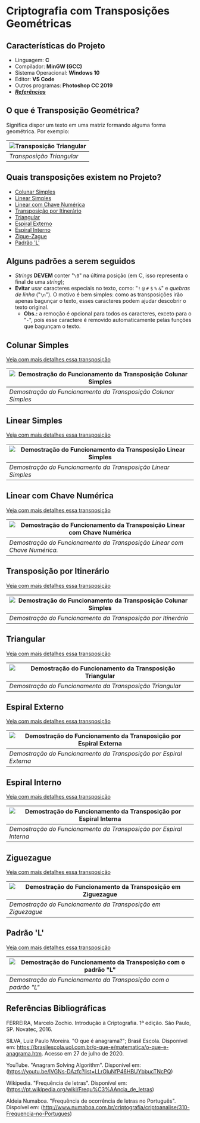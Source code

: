 # Criptografia com Transposições Geométricas

## Características do Projeto

- Linguagem: **C**
- Compilador: **MinGW (GCC)**
- Sistema Operacional: **Windows 10**
- Editor: **VS Code**
- Outros programas: **Photoshop CC 2019**
- [***Referências***](#referências-bibliográficas)

## O que é Transposição Geométrica?

Significa dispor um texto em uma matriz formando alguma forma geométrica. Por exemplo:

| ![Transposição Triangular](https://user-images.githubusercontent.com/65545355/89712988-d87c3180-d96a-11ea-8293-ff7198196bfd.jpg? "Transposição Triangular") |
|-|
| *Transposição Triangular* |

## Quais transposições existem no Projeto?

- [Colunar Simples](#columnar-simples)
- [Linear Simples](#linear-simples)
- [Linear com Chave Numérica](#linear-com-chave-numérica)
- [Transposição por Itinerário](#transposição-por-itinerário)
- [Triangular](#triangular)
- [Espiral Externo](#espiral-externo)
- [Espiral Interno](#espiral-interno)
- [Zigue-Zague](#ziguezague)
- [Padrão 'L'](#padrão-'l')

## Alguns padrões a serem seguidos

- *Strings* **DEVEM** conter "`\0`" na última posição (em C, isso representa o final de uma *string*);
- **Evitar** usar caracteres especiais no texto, como: "`!` `@` `#` `$` `%` `&`" e *quebras de linha* ("`\n`"). O motivo é bem simples: como as transposições irão apenas bagunçar o texto, esses caracteres podem ajudar descobrir o texto original.
  - **Obs.:** a remoção é opcional para todos os caracteres, exceto para o "`-`", pois esse caractere é removido automaticamente pelas funções que bagunçam o texto.

## Colunar Simples

[Veja com mais detalhes essa transposição](https://github.com/DavidGomesh/cryptography-with-geometric-transpositions/blob/master/documentation/simple-columnar.md "Transposição Colunar Simples")

| ![Demostração do Funcionamento da Transposição Colunar Simples](https://user-images.githubusercontent.com/65545355/89732053-58190780-da22-11ea-8ba9-827ee28a5e42.gif "Demostração do Funcionamento da Transposição Colunar Simples") |
|-|
| *Demostração do Funcionamento da Transposição Colunar Simples* |

## Linear Simples

[Veja com mais detalhes essa transposição](https://github.com/DavidGomesh/cryptography-with-geometric-transpositions/blob/master/documentation/simple-linear.md "Transposição Linear Simples")

| ![Demostração do Funcionamento da Transposição Linear Simples](https://user-images.githubusercontent.com/65545355/89734284-95d15c80-da31-11ea-91f6-e4808b260d9d.gif "Demostração do Funcionamento da Transposição Linear Simples") |
|-|
| *Demostração do Funcionamento da Transposição Linear Simples* |

## Linear com Chave Numérica

[Veja com mais detalhes essa transposição](https://github.com/DavidGomesh/cryptography-with-geometric-transpositions/blob/master/documentation/linear-with-numeric-key.md "Transposição Linear com Chave Numérica")

| ![Demostração do Funcionamento da Transposição Linear com Chave Numérica](https://user-images.githubusercontent.com/65545355/89735086-548f7b80-da36-11ea-9d00-4f2126c0c4c0.gif "Demostração do Funcionamento da Transposição Linear com Chave Numérica") |
|-|
| *Demostração do Funcionamento da Transposição Linear com Chave Numérica.* |

## Transposição por Itinerário

[Veja com mais detalhes essa transposição](https://github.com/DavidGomesh/cryptography-with-geometric-transpositions/blob/master/documentation/by-itinerary.md "Transposição por Itinerário")

| ![Demostração do Funcionamento da Transposição Colunar Simples](https://user-images.githubusercontent.com/65545355/89744536-4a946980-da84-11ea-85a0-4128e983399d.gif "Demostração do Funcionamento da Transposição Colunar Simples") |
|-|
| *Demostração do Funcionamento da Transposição por Itinerário* |

## Triangular

[Veja com mais detalhes essa transposição](https://github.com/DavidGomesh/cryptography-with-geometric-transpositions/blob/master/documentation/triangular.md "Transposição Triangular")

| ![Demostração do Funcionamento da Transposição Triangular](https://user-images.githubusercontent.com/65545355/89746761-dd87d080-da91-11ea-94eb-65598fb3df3d.gif "Demostração do Funcionamento da Transposição Triangular") |
|-|
| *Demostração do Funcionamento da Transposição Triangular* |

## Espiral Externo

[Veja com mais detalhes essa transposição](https://github.com/DavidGomesh/cryptography-with-geometric-transpositions/blob/master/documentation/external-spiral.md "Transposição por Espiral Externo")

| ![Demostração do Funcionamento da Transposição por Espiral Externa](https://user-images.githubusercontent.com/65545355/89795522-e19e0780-dafe-11ea-9699-4f95762fe629.gif "Demostração do Funcionamento da Transposição por Espiral Externa") |
|-|
| *Demostração do Funcionamento da Transposição por Espiral Externa* |

## Espiral Interno

[Veja com mais detalhes essa transposição](https://github.com/DavidGomesh/cryptography-with-geometric-transpositions/blob/master/documentation/internal-spiral.md "Transposição por Espiral Interno")

| ![Demostração do Funcionamento da Transposição por Espiral Interna](https://user-images.githubusercontent.com/65545355/89905003-fdb5ad80-dbbf-11ea-8e38-9213735e9890.gif "Demostração do Funcionamento da Transposição por Espiral Interna") |
|-|
| *Demostração do Funcionamento da Transposição por Espiral Interna* |

## Ziguezague

[Veja com mais detalhes essa transposição](https://github.com/DavidGomesh/cryptography-with-geometric-transpositions/blob/master/documentation/zigzag.md "Transposição em Ziguezague")

| ![Demostração do Funcionamento da Transposição em Ziguezague](https://user-images.githubusercontent.com/65545355/89907234-ca285280-dbc2-11ea-8cf6-d19cd6c1e6f8.gif "Demostração do Funcionamento da Transposição em Ziguezague") |
|-|
| *Demostração do Funcionamento da Transposição em Ziguezague* |

## Padrão 'L'

[Veja com mais detalhes essa transposição](https://github.com/DavidGomesh/cryptography-with-geometric-transpositions/blob/master/documentation/l-pattern.md "Transposição com o Padrão 'L'")

| ![Demostração do Funcionamento da Transposição com o padrão "L"](https://user-images.githubusercontent.com/65545355/89947215-7a657d80-dbfa-11ea-8e7b-430d05d611c5.gif "Demostração do Funcionamento da Transposição com o padrão 'L'") |
|-|
| *Demostração do Funcionamento da Transposição com o padrão "L"* |

## Referências Bibliográficas

FERREIRA, Marcelo Zochio. Introdução à Criptografia. 1ª edição. São Paulo, SP. Novatec, 2016.

SILVA, Luiz Paulo Moreira. "O que é anagrama?"; Brasil Escola. Disponível em: https://brasilescola.uol.com.br/o-que-e/matematica/o-que-e-anagrama.htm. Acesso em 27 de julho de 2020.

YouTube. "Anagram Solving Algorithm". Disponível em: (https://youtu.be/lVGNs-DAzfc?list=LLrOluNfP46HBUYbbucTNcPQ)

Wikipedia. "Frequência de letras". Disponível em: (https://pt.wikipedia.org/wiki/Frequ%C3%AAncia_de_letras)

Aldeia Numaboa. "Frequência de ocorrência de letras no Português". Dispoível em: (http://www.numaboa.com.br/criptografia/criptoanalise/310-Frequencia-no-Portugues)